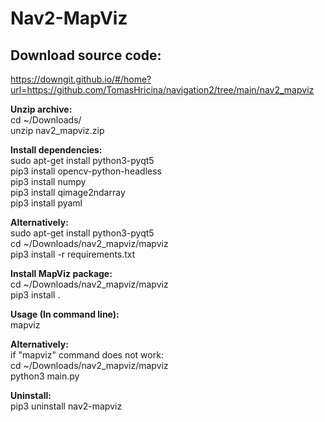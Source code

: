 # Nav2-MapViz  
  
## Download source code:  
https://downgit.github.io/#/home?url=https://github.com/TomasHricina/navigation2/tree/main/nav2_mapviz  
  
**Unzip archive:**  
cd ~/Downloads/  
unzip nav2_mapviz.zip  
  
  
**Install dependencies:**  
sudo apt-get install python3-pyqt5   
pip3 install opencv-python-headless  
pip3 install numpy  
pip3 install qimage2ndarray  
pip3 install pyaml  
  
**Alternatively:**  
sudo apt-get install python3-pyqt5  
cd ~/Downloads/nav2_mapviz/mapviz  
pip3 install -r requirements.txt  
  
**Install MapViz package:**  
cd ~/Downloads/nav2_mapviz/mapviz  
pip3 install .  
  
**Usage (In command line):**  
mapviz  
  
**Alternatively:**  
if "mapviz" command does not work:  
cd ~/Downloads/nav2_mapviz/mapviz  
python3 main.py 
    
    
  
**Uninstall:**  
pip3 uninstall nav2-mapviz
